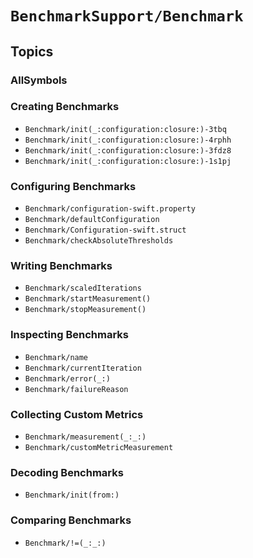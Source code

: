 # ``BenchmarkSupport/Benchmark``

## Topics

### AllSymbols

### Creating Benchmarks

- ``Benchmark/init(_:configuration:closure:)-3tbq``
- ``Benchmark/init(_:configuration:closure:)-4rphh``
- ``Benchmark/init(_:configuration:closure:)-3fdz8``
- ``Benchmark/init(_:configuration:closure:)-1s1pj``

### Configuring Benchmarks

- ``Benchmark/configuration-swift.property``
- ``Benchmark/defaultConfiguration``
- ``Benchmark/Configuration-swift.struct``
- ``Benchmark/checkAbsoluteThresholds``

### Writing Benchmarks

- ``Benchmark/scaledIterations``
- ``Benchmark/startMeasurement()``
- ``Benchmark/stopMeasurement()``

### Inspecting Benchmarks

- ``Benchmark/name``
- ``Benchmark/currentIteration``
- ``Benchmark/error(_:)``
- ``Benchmark/failureReason``

### Collecting Custom Metrics

- ``Benchmark/measurement(_:_:)``
- ``Benchmark/customMetricMeasurement``

### Decoding Benchmarks

- ``Benchmark/init(from:)``

### Comparing Benchmarks

- ``Benchmark/!=(_:_:)``

